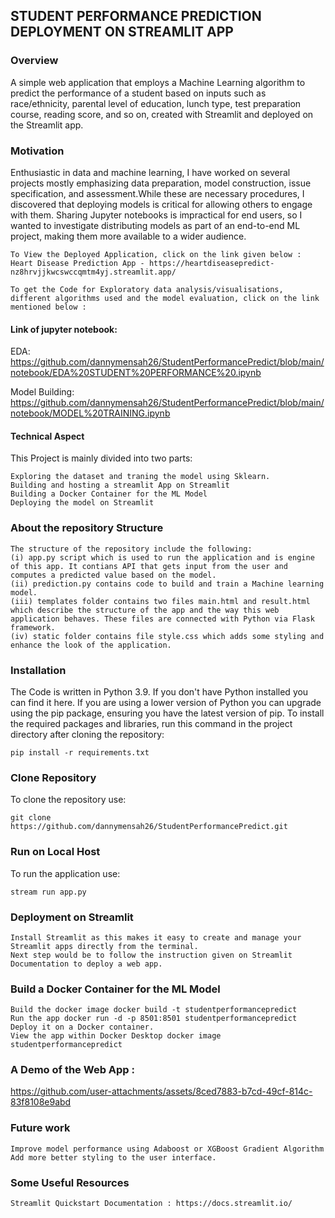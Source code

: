 
## STUDENT PERFORMANCE PREDICTION DEPLOYMENT ON STREAMLIT APP

### Overview

A simple web application that employs a Machine Learning algorithm to predict the performance of a student based on inputs such as race/ethnicity, parental level of education, lunch type, test preparation course, reading score, and so on, created with Streamlit and deployed on the Streamlit app.

### Motivation

Enthusiastic in data and machine learning, I have worked on several projects mostly emphasizing data preparation, model construction, issue specification, and assessment.While these are necessary procedures, I discovered that deploying models is critical for allowing others to engage with them. Sharing Jupyter notebooks is impractical for end users, so I wanted to investigate distributing models as part of an end-to-end ML project, making them more available to a wider audience.

    To View the Deployed Application, click on the link given below : Heart Disease Prediction App - https://heartdiseasepredict-nz8hrvjjkwcswccqmtm4yj.streamlit.app/

    To get the Code for Exploratory data analysis/visualisations, different algorithms used and the model evaluation, click on the link mentioned below : 
#### Link of jupyter notebook:
EDA:
https://github.com/dannymensah26/StudentPerformancePredict/blob/main/notebook/EDA%20STUDENT%20PERFORMANCE%20.ipynb


Model Building:
https://github.com/dannymensah26/StudentPerformancePredict/blob/main/notebook/MODEL%20TRAINING.ipynb


#### Technical Aspect

This Project is mainly divided into two parts:

    Exploring the dataset and traning the model using Sklearn.
    Building and hosting a streamlit App on Streamlit
    Building a Docker Container for the ML Model
    Deploying the model on Streamlit

### About the repository Structure

    The structure of the repository include the following:
    (i) app.py script which is used to run the application and is engine of this app. It contians API that gets input from the user and computes a predicted value based on the model.
    (ii) prediction.py contains code to build and train a Machine learning model.
    (iii) templates folder contains two files main.html and result.html which describe the structure of the app and the way this web application behaves. These files are connected with Python via Flask framework.
    (iv) static folder contains file style.css which adds some styling and enhance the look of the application.

### Installation
   The Code is written in Python 3.9. If you don't have Python installed you can find it here. If you are using a lower version of Python you can upgrade using the pip package, ensuring you have the latest version of pip.      To install the required packages and libraries, run this command in the project directory after cloning the repository:

    pip install -r requirements.txt 


### Clone Repository  
To clone the repository use:

    git clone https://github.com/dannymensah26/StudentPerformancePredict.git


### Run on Local Host
 To run the application use:
 
    stream run app.py


### Deployment on Streamlit
    Install Streamlit as this makes it easy to create and manage your Streamlit apps directly from the terminal.
    Next step would be to follow the instruction given on Streamlit Documentation to deploy a web app.


### Build a Docker Container for the ML Model
    Build the docker image docker build -t studentperformancepredict
    Run the app docker run -d -p 8501:8501 studentperformancepredict
    Deploy it on a Docker container.
    View the app within Docker Desktop docker image studentperformancepredict

### A Demo of the Web App :
https://github.com/user-attachments/assets/8ced7883-b7cd-49cf-814c-83f8108e9abd


### Future work

    Improve model performance using Adaboost or XGBoost Gradient Algorithm
    Add more better styling to the user interface.

### Some Useful Resources

    Streamlit Quickstart Documentation : https://docs.streamlit.io/

    
 
 

 
